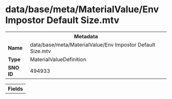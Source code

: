 <h1>data/base/meta/MaterialValue/Env Impostor Default Size.mtv</h1><table><tr><th colspan="100%">Metadata</th></tr><tr><td><b>Name</b></td><td>data/base/meta/MaterialValue/Env Impostor Default Size.mtv</td></tr><tr><td><b>Type</b></td><td>MaterialValueDefinition</td></tr><tr><td><b>SNO ID</b></td><td>494933</td></tr></table>

<table><tr><th colspan="100%">Fields</th></tr></table>

